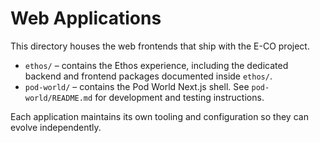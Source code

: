 # Web Applications

This directory houses the web frontends that ship with the E-CO project.

- `ethos/` – contains the Ethos experience, including the dedicated backend and frontend packages documented inside `ethos/`.
- `pod-world/` – contains the Pod World Next.js shell. See `pod-world/README.md` for development and testing instructions.

Each application maintains its own tooling and configuration so they can evolve independently.
